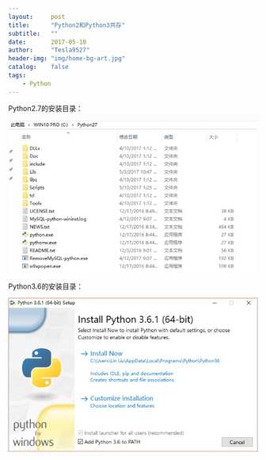 ```yaml
---
layout:     post
title:      "Python2和Python3共存"
subtitle:   ""
date:       2017-05-10
author:     "Tesla9527"
header-img: "img/home-bg-art.jpg"
catalog:    false
tags:
    - Python
---
```

Python2.7的安装目录：

![img](/img/in-post/Python2.7.jpg)

Python3.6的安装目录：

![img](/img/in-post/Python3.6.jpg)
